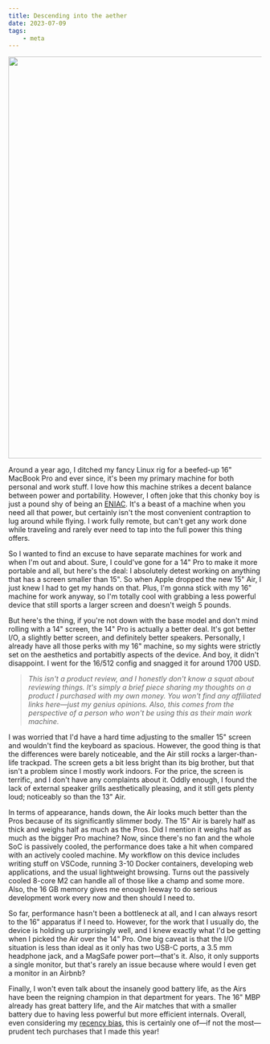 ```yaml
---
title: Descending into the aether
date: 2023-07-09
tags:
    - meta
---
```


<img
    src="https://github.com/rednafi/rednafi.com/assets/
        30027932/23b57045-c975-4d69-ab41-3634d0f4581c"
width="800px">
</img>

Around a year ago, I ditched my fancy Linux rig for a beefed-up 16" MacBook Pro and ever
since, it's been my primary machine for both personal and work stuff. I love how this
machine strikes a decent balance between power and portability. However, I often joke
that this chonky boy is just a pound shy of being an [ENIAC]. It's a beast of a machine
when you need all that power, but certainly isn't the most convenient contraption to lug
around while flying. I work fully remote, but can't get any work done while traveling and
rarely ever need to tap into the full power this thing offers.

So I wanted to find an excuse to have separate machines for work and when I'm out and
about. Sure, I could've gone for a 14" Pro to make it more portable and all, but here's
the deal: I absolutely detest working on anything that has a screen smaller than 15". So
when Apple dropped the new 15" Air, I just knew I had to get my hands on that. Plus,
I'm gonna stick with my 16" machine for work anyway, so I'm totally cool with grabbing a
less powerful device that still sports a larger screen and doesn't weigh 5 pounds.

But here's the thing, if you're not down with the base model and don't mind rolling with
a 14" screen, the 14" Pro is actually a better deal. It's got better I/O, a slightly
better screen, and definitely better speakers. Personally, I already have all those perks
with my 16" machine, so my sights were strictly set on the aesthetics and portabitly
aspects of the device. And boy, it didn't disappoint. I went for the 16/512 config and
snagged it for around 1700 USD.

> *This isn't a product review, and I honestly don't know a squat about reviewing
> things. It's simply a brief piece sharing my thoughts on a product I purchased with my
> own money. You won't find any affiliated links here—just my genius opinions. Also, this
> comes from the perspective of a person who won't be using this as their main work
> machine.*

I was worried that I'd have a hard time adjusting to the smaller 15" screen and wouldn't
find the keyboard as spacious. However, the good thing is that the differences were
barely noticeable, and the Air still rocks a larger-than-life trackpad. The screen gets
a bit less bright than its big brother, but that isn't a problem since I mostly work
indoors. For the price, the screen is terrific, and I don't have any complaints about it.
Oddly enough, I found the lack of external speaker grills aesthetically pleasing, and it
still gets plenty loud; noticeably so than the 13" Air.

In terms of appearance, hands down, the Air looks much better than the Pros because of
its significantly slimmer body. The 15" Air is barely half as thick and weighs half as
much as the Pros. Did I mention it weighs half as much as the bigger Pro machine? Now,
since there's no fan and the whole SoC is passively cooled, the performance does take a
hit when compared with an actively cooled machine. My workflow on this device includes
writing stuff on VSCode, running 3-10 Docker containers, developing web applications,
and the usual lightweight browsing. Turns out the passively cooled 8-core M2 can handle
all of those like a champ and some more. Also, the 16 GB memory gives me enough leeway
to do serious development work every now and then should I need to.

So far, performance hasn't been a bottleneck at all, and I can always resort to the 16"
apparatus if I need to. However, for the work that I usually do, the device is holding
up surprisingly well, and I knew exactly what I'd be getting when I picked the Air over
the 14" Pro. One big caveat is that the I/O situation is less than ideal as it only has
two USB-C ports, a 3.5 mm headphone jack, and a MagSafe power port—that's it. Also, it
only supports a single monitor, but that's rarely an issue because where would I even
get a monitor in an Airbnb?

Finally, I won't even talk about the insanely good battery life, as the Airs have been
the reigning champion in that department for years. The 16" MBP already has great
battery life, and the Air matches that with a smaller battery due to having less
powerful but more efficient internals. Overall, even considering my [recency bias], this
is certainly one of—if not the most—prudent tech purchases that I made this year!


[eniac]: https://en.wikipedia.org/wiki/ENIAC
[recency bias]: https://en.wikipedia.org/wiki/Recency_bias
